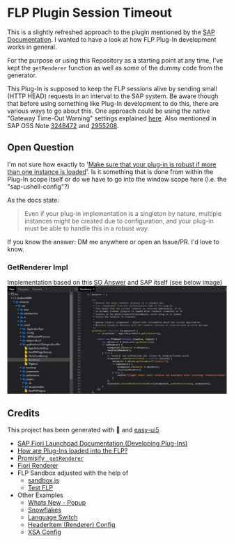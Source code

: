 # FLP Plugin Session Timeout

This is a slightly refreshed approach to the plugin mentioned by the [SAP Documentation](https://help.sap.com/docs/Portal_Service/8422cb487c2146999a2a7dab9cc85cf7/87764543e31247b5b471c06e3f6da6fc.html?locale=en-US). I wanted to have a look at how FLP Plug-In development works in general.

For the purpose or using this Repository as a starting point at any time, I've kept the `getRenderer` function as well as some of the dummy code from the generator.

This Plug-In is supposed to keep the FLP sessions alive by sending small (HTTP HEAD) requests in an interval to the SAP system. Be aware though that before using something like Plug-In development to do this, there are various ways to go about this. One approach could be using the native "Gateway Time-Out Warning" settings explained [here](https://www.saptechnicalguru.com/setting-fiori-gateway-time-out-and-time-out-warning/). Also mentioned in SAP OSS Note [3248472](https://launchpad.support.sap.com/#/notes/3248472) and [2955208](https://launchpad.support.sap.com/#/notes/2955208).

## Open Question

I'm not sure how exactly to '[Make sure that your plug-in is robust if more than one instance is loaded](https://help.sap.com/docs/ABAP_PLATFORM_BW4HANA/a7b390faab1140c087b8926571e942b7/1b305d3e6b864e32a9464a13f3076b8b.html?locale=en-US#make-sure-that-your-plug-in-is-robust-if-more-than-one-instance-is-loaded)'. Is it something that is done from within the Plug-In scope itself or do we have to go into the window scope here (i.e. the "sap-ushell-config"?)

As the docs state:
> Even if your plug-in implementation is a singleton by nature, multiple instances might be created due to configuration, and your plug-in must be able to handle this in a robust way.

If you know the answer: DM me anywhere or open an Issue/PR. I'd love to know.

### GetRenderer Impl

Implementation based on this [SO Answer](https://stackoverflow.com/a/66147223/10323879) and SAP itself (see below image)
![getrenderer](./readme/getRendererBySAP.png)

## Credits

This project has been generated with 💙 and [easy-ui5](https://github.com/SAP)

- [SAP Fiori Launchpad Documentation (Developing Plug-Ins)](https://help.sap.com/docs/ABAP_PLATFORM_BW4HANA/a7b390faab1140c087b8926571e942b7/cc03f57993f54a969f3c6a9d59b6d3f0.html?locale=en-US)
- [How are Plug-Ins loaded into the FLP?](https://blogs.sap.com/2018/12/12/how-it-works-sap-fiori-launchpad-plugins/)
- [Promisify `_getRenderer`](https://stackoverflow.com/a/66147223/10323879)
- [Fiori Renderer](https://ui5.sap.com/sdk/#/api/sap.ushell.renderers.fiori2.Renderer%23methods/Summary)
- FLP Sandbox adjusted with the help of
  - [sandbox.js](https://sapui5.hana.ondemand.com/sdk/test-resources/sap/ushell/bootstrap/sandbox.js)
  - [Test FLP](https://sapui5.hana.ondemand.com/sdk/test-resources/sap/ushell/shells/sandbox/fioriSandbox.html#Shell-home)
- Other Examples
  - [Whats New - Popup](https://blogs.sap.com/2017/10/12/create-a-welcome-popup-for-portal-fiori-launchpad-and-freestyle-sites/)
  - [Snowflakes](https://blogs.sap.com/2019/11/26/surprise-your-users-with-a-true-x-mas-user-experience-let-it-snow/)
  - [Language Switch](https://blogs.sap.com/2017/05/24/allow-users-to-switch-language-in-the-fiori-launchpad-using-ui-plugins/)
  - [HeaderItem (Renderer) Config](https://blogs.sap.com/2019/08/12/fiori-launchpad-plugin-extension-with-headeritem-disappears-solution-and-configuration-options/)
  - [XSA Config](https://blogs.sap.com/2020/03/04/xsa-fiori-launchpad-on-premise-configuration-with-sap-fiori-launchpad-plugins/)
